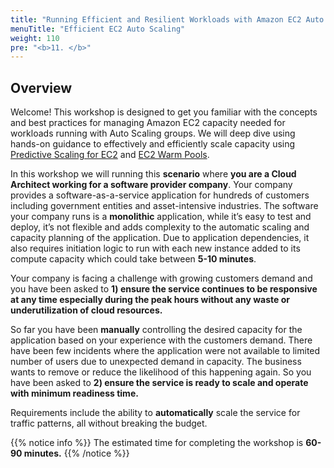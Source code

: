 ```yaml
---
title: "Running Efficient and Resilient Workloads with Amazon EC2 Auto Scaling"
menuTitle: "Efficient EC2 Auto Scaling"
weight: 110
pre: "<b>11. </b>"
---
```


## Overview

Welcome! This workshop is designed to get you familiar with the concepts and best practices for managing Amazon EC2 capacity needed for workloads running with Auto Scaling groups. We will deep dive using hands-on guidance to effectively and efficiently scale capacity using [Predictive Scaling for EC2](https://aws.amazon.com/blogs/aws/new-predictive-scaling-for-ec2-powered-by-machine-learning/) and [EC2 Warm Pools](https://aws.amazon.com/blogs/compute/scaling-your-applications-faster-with-ec2-auto-scaling-warm-pools/).

In this workshop we will running this **scenario** where **you are a Cloud Architect working for a software provider company**. Your company provides a software-as-a-service application for hundreds of customers including government entities and asset-intensive industries. The software your company runs is a **monolithic** application, while it’s easy to test and deploy, it’s not flexible and adds complexity to the automatic scaling and capacity planning of the application. Due to application dependencies, it also requires initiation logic to run with each new instance added to its compute capacity which could take between **5-10 minutes**.

Your company is facing a challenge with growing customers demand and you have been asked to **1) ensure the service continues to be responsive at any time especially during the peak hours without any waste or underutilization of cloud resources.**

So far you have been **manually** controlling the desired capacity for the application based on your experience with the customers demand. There have been few incidents where the application were not available to limited number of users due to unexpected demand in capacity. The business wants to remove or reduce the likelihood of this happening again. So you have been asked to **2) ensure the service is ready to scale and operate with minimum readiness time.**

Requirements include the ability to **automatically** scale the service for traffic patterns, all without breaking the budget.


{{% notice info %}}
The estimated time for completing the workshop is **60-90 minutes.**
{{% /notice %}}